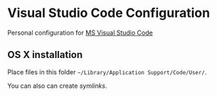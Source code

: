 # Visual Studio Code Configuration

Personal configuration for [MS Visual Studio Code](https://code.visualstudio.com)

## OS X installation

Place files in this folder `~/Library/Application Support/Code/User/`.

You can also can create _symlinks_.
